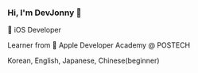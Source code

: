 ### Hi, I'm DevJonny 👋
📱 iOS Developer

Learner from 🍎 Apple Developer Academy @ POSTECH

Korean, English, Japanese, Chinese(beginner)

